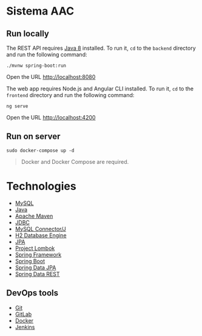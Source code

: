 # Sistema AAC

## Run locally
The REST API requires [Java 8](http://www.oracle.com/technetwork/java/javase/downloads/index.html) installed. To run it, `cd` to the `backend` directory and run the following command:
```
./mvnw spring-boot:run
```
Open the URL [http://localhost:8080](http://localhost:8080)

The web app requires Node.js and Angular CLI installed. To run it, `cd` to the `frontend` directory and run the following command:
```
ng serve
```
Open the URL [http://localhost:4200](http://localhost:4200)

## Run on server
```
sudo docker-compose up -d
```
> Docker and Docker Compose are required.

# Technologies
* [MySQL](https://www.mysql.com)
* [Java](https://www.oracle.com/br/java/index.html)
* [Apache Maven](https://maven.apache.org)
* [JDBC](https://docs.oracle.com/javase/8/docs/technotes/guides/jdbc)
* [MySQL Connector/J](https://dev.mysql.com/downloads/connector/j/)
* [H2 Database Engine](http://www.h2database.com)
* [JPA](http://www.oracle.com/technetwork/java/javaee/tech/persistence-jsp-140049.html)
* [Project Lombok](https://projectlombok.org)
* [Spring Framework](https://spring.io)
* [Spring Boot](https://spring.io/projects/spring-boot)
* [Spring Data JPA](https://projects.spring.io/spring-data-jpa)
* [Spring Data REST](https://projects.spring.io/spring-data-rest)

## DevOps tools
* [Git](https://git-scm.com)
* [GitLab](https://gitlab.com)
* [Docker](https://www.docker.com)
* [Jenkins](https://jenkins.io)

